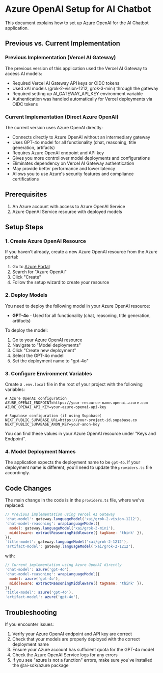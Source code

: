 # Azure OpenAI Setup for AI Chatbot

This document explains how to set up Azure OpenAI for the AI Chatbot application.

## Previous vs. Current Implementation

### Previous Implementation (Vercel AI Gateway)
The previous version of this application used the Vercel AI Gateway to access AI models:
- Required Vercel AI Gateway API keys or OIDC tokens
- Used xAI models (grok-2-vision-1212, grok-3-mini) through the gateway
- Required setting up AI_GATEWAY_API_KEY environment variable
- Authentication was handled automatically for Vercel deployments via OIDC tokens

### Current Implementation (Direct Azure OpenAI)
The current version uses Azure OpenAI directly:
- Connects directly to Azure OpenAI without an intermediary gateway
- Uses GPT-4o model for all functionality (chat, reasoning, title generation, artifacts)
- Requires Azure OpenAI endpoint and API key
- Gives you more control over model deployments and configurations
- Eliminates dependency on Vercel AI Gateway authentication
- May provide better performance and lower latency
- Allows you to use Azure's security features and compliance certifications

## Prerequisites

1. An Azure account with access to Azure OpenAI Service
2. Azure OpenAI Service resource with deployed models

## Setup Steps

### 1. Create Azure OpenAI Resource

If you haven't already, create a new Azure OpenAI resource from the Azure portal:

1. Go to [Azure Portal](https://portal.azure.com)
2. Search for "Azure OpenAI"
3. Click "Create"
4. Follow the setup wizard to create your resource

### 2. Deploy Models

You need to deploy the following model in your Azure OpenAI resource:

- **GPT-4o** - Used for all functionality (chat, reasoning, title generation, artifacts)

To deploy the model:
1. Go to your Azure OpenAI resource
2. Navigate to "Model deployments"
3. Click "Create new deployment"
4. Select the GPT-4o model
5. Set the deployment name to "gpt-4o"

### 3. Configure Environment Variables

Create a `.env.local` file in the root of your project with the following variables:

```
# Azure OpenAI configuration
AZURE_OPENAI_ENDPOINT=https://your-resource-name.openai.azure.com
AZURE_OPENAI_API_KEY=your-azure-openai-api-key

# Supabase configuration (if using Supabase)
NEXT_PUBLIC_SUPABASE_URL=https://your-project-id.supabase.co
NEXT_PUBLIC_SUPABASE_ANON_KEY=your-anon-key
```

You can find these values in your Azure OpenAI resource under "Keys and Endpoint".

### 4. Model Deployment Names

The application expects the deployment name to be `gpt-4o`. If your deployment name is different, you'll need to update the `providers.ts` file accordingly.

## Code Changes

The main change in the code is in the `providers.ts` file, where we've replaced:

```javascript
// Previous implementation using Vercel AI Gateway
'chat-model': gateway.languageModel('xai/grok-2-vision-1212'),
'chat-model-reasoning': wrapLanguageModel({
  model: gateway.languageModel('xai/grok-3-mini'),
  middleware: extractReasoningMiddleware({ tagName: 'think' }),
}),
'title-model': gateway.languageModel('xai/grok-2-1212'),
'artifact-model': gateway.languageModel('xai/grok-2-1212'),
```

with:

```javascript
// Current implementation using Azure OpenAI directly
'chat-model': azure('gpt-4o'),
'chat-model-reasoning': wrapLanguageModel({
  model: azure('gpt-4o'),
  middleware: extractReasoningMiddleware({ tagName: 'think' }),
}),
'title-model': azure('gpt-4o'),
'artifact-model': azure('gpt-4o'),
```

## Troubleshooting

If you encounter issues:

1. Verify your Azure OpenAI endpoint and API key are correct
2. Check that your models are properly deployed with the correct deployment name
3. Ensure your Azure account has sufficient quota for the GPT-4o model
4. Check the Azure OpenAI Service logs for any errors
5. If you see "azure is not a function" errors, make sure you've installed the @ai-sdk/azure package